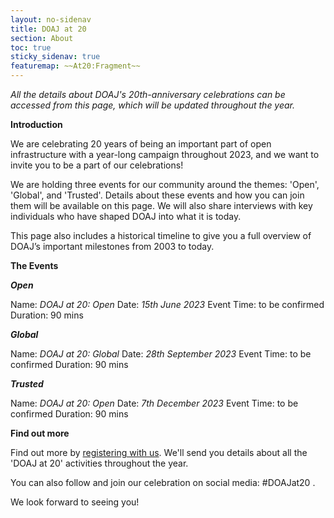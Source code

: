 ```yaml
---
layout: no-sidenav
title: DOAJ at 20
section: About
toc: true
sticky_sidenav: true
featuremap: ~~At20:Fragment~~
---
```


*All the details about DOAJ's 20th-anniversary celebrations can be accessed from this page, which will be updated throughout the year.*

**Introduction**

We are celebrating 20 years of being an important part of open infrastructure with a year-long campaign throughout 2023, and we want to invite you to be a part of our celebrations!

We are holding three events for our community around the themes: 'Open', 'Global', and 'Trusted'. Details about these events and how you can join them will be available on this page. We will also share interviews with key individuals who have shaped DOAJ into what it is today.

This page also includes a historical timeline to give you a full overview of DOAJ’s important milestones from 2003 to today.

**The Events**

***Open***

Name: _DOAJ at 20: Open_
Date: _15th June 2023_
Event Time: to be confirmed
Duration: 90 mins 

***Global***

Name: _DOAJ at 20: Global_
Date: _28th September 2023_
Event Time: to be confirmed
Duration: 90 mins

***Trusted***

Name: _DOAJ at 20: Open_
Date: _7th December 2023_
Event Time: to be confirmed
Duration: 90 mins

**Find out more**

Find out more by [registering with us](https://forms.reform.app/S49aj6/DOAJat20/257xim). We'll send you details about all the 'DOAJ at 20' activities throughout the year.

You can also follow and join our celebration on social media: #DOAJat20 .

We look forward to seeing you!
